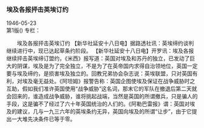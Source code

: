 ### 埃及各报抨击英埃订约  

1946-05-23  
第1版()
专栏：

　　埃及各报抨击英埃订约
    【新华社延安十八日电】据路透社讯：英埃缔约谈判继续进行中，现已达起草条约阶段。
    【新华社延安十八日电】开罗讯：埃及各报继续抨击英埃缔订盟约，《米西》报写道：英国对埃及和苏丹的独立，已发动了巨大的阴谋，埃及是为了完全独立，不是为了在英帝国内求得自治领地位，英国一定要与埃及缔约，是损害埃及独立的。回教兄弟协会杂志说：英埃联盟，只对英国有利，对埃及毫无益处。《阿坦姆》报警告称：英国企图使埃及保证在战争威胁时之互助，假如我们准许英国使用“战争威胁”这名词，那末它的军队在撤退后第二天就会回来的，谁造成战争威胁，谁将挑起战端，当然是英国的所谓撤兵，只是骗人的手段，这是骗不了经过了六十年英国统治的人们的。《阿勒巴雷报》谓：英国对埃及的建议，几与一九三六年的英埃条约无异，英国向埃及的所谓“让步”，由于它提出一大堆先决条件已等于零。  
